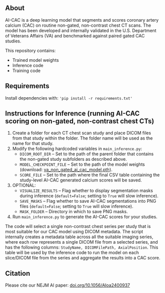 ## About

AI-CAC is a deep learning model that segments and scores coronary artery calcium (CAC) on routine non-gated, non-contrast chest CT scans. The model has been developed and internally validated in the U.S. Department of Veterans Affairs (VA) and benchmarked against paired gated CAC studies.

This repository contains:

* Trained model weights
* Inference code
* Training code

## Requirements

Install dependencies with: `'pip install -r requirements.txt'`

## Instructions for Inference (running AI-CAC scoring on non-gated, non-contrast chest CTs)

1. Create a folder for each CT chest scan study and place DICOM files from that study within the folder. The folder name will be used as the name for that study.
2. Modify the following hardcoded variables in `main_inference.py`:
   * `DICOM_ROOT_DIR` – Set to the path of the parent folder that contains the non-gated study subfolders as described above.
   * `MODEL_CHECKPOINT_FILE` – Set to the path of the model weights (download: [va_non_gated_ai_cac_model.pth](https://github.com/Raffi-Hagopian/AI-CAC/releases/download/v1.0.0/va_non_gated_ai_cac_model.pth)).
   * `SCORE_FILE` – Set to the path where the final CSV table containing the study-level AI-CAC generated calcium scores will be saved.
3. OPTIONAL:
   * `VISUALIZE_RESULTS` – Flag whether to display segmentation masks during inference (`default=False`; setting to `True` will slow inference).
   * `SAVE_MASKS` – Flag whether to save AI-CAC segmentations into PNG files (`default=False`; setting to `True` will slow inference).
   * `MASK_FOLDER` – Directory in which to save PNG masks.
4. Run `main_inference.py` to generate the AI-CAC scores for your studies.

The code will select a single non-contrast chest series per study that is most suitable for our CAC model using DICOM metadata. The script internally creates a metadata table across all the suitable imaging series, where each row represents a single DICOM file from a selected series, and has the following columns: `StudyName, DICOMFilePath, AxialPosition`. This table will be used by the inference code to run the model on each slice/DICOM file from the series and aggregate the results into a CAC score.

## Citation

Please cite our NEJM AI paper: [doi.org/10.1056/AIoa2400937](https://doi.org/10.1056/AIoa2400937)
